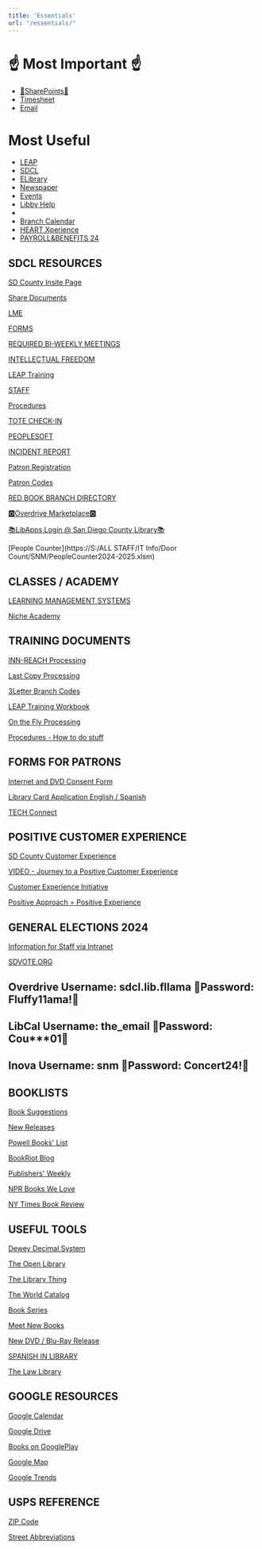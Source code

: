```yaml
---
title: 'Essentials'
url: "/essentials/"
---
```


#                 ☝️ Most Important ☝️
*   [📝SharePoints📝](https://sdcountycagov.sharepoint.com/_layouts/15/sharepoint.aspx?&login_hint=lam.nguyen@sdcounty.ca.gov)  
*   [Timesheet](https://cosdremote.sandiegocounty.gov/?ID=5c0eda70-7bd3-4544-c5e9-54ef5484db9a#/login)
*   [Email](https://login.microsoftonline.com/common/oauth2/authorize?client_id=00000002-0000-0ff1-ce00-000000000000&redirect_uri=https%3a%2f%2foutlook.office365.com%2fowa%2f&resource=00000002-0000-0ff1-ce00-000000000000&response_mode=form_post&response_type=code+id_token&scope=openid&msafed=1&msaredir=1&client-request-id=0e492742-c2bd-8ed0-9837-79d5de80fcfa&protectedtoken=true&claims=%7b%22id_token%22%3a%7b%22xms_cc%22%3a%7b%22values%22%3a%5b%22CP1%22%5d%7d%7d%7d&nonce=638064736593742166.54fd9d96-576a-427a-a0e6-dbe8d6bf4f8b&state=DctBC4IwGIBhrf_SbTnn9m07SAchJDTCgsLbPjchaSgqRv--HZ739sZRFO2DXRDTkEhCpihwmYHQmeQsBTgK3lttNRAhwRDOpCGGOiAWnbKAPe8VxuG9JePXJKdlNavL08Ps7Ht23foYc1M2tCtrqH56s69mQabnymvf-s_QPmp2vYsBGd3weZ6w0BP6y-YK9Qc&sso_reload=true)

# Most Useful
*   [LEAP](http://leap.sdcl.org/leapwebapp/login)
*   [SDCL](http://sdcl.org/)
*   [ELibrary](https://www.sdcl.org/elibrary/)
*   [Newspaper](https://www.sdcl.org/resources/magazines-newspapers/)
*   [Events](https://sdcl.bibliocommons.com/v2/events/)
*   [Libby Help](https://help.libbyapp.com/en-us/index.htm)
*  
*   [Branch Calendar](https://www.canva.com/design/DAFmlLAq9zw/Z5TmbzAECWHdILhN31-t4g/view?utm_content=DAFmlLAq9zw&utm_campaign=designshare&utm_medium=link&utm_source=editor)
*   [HEART Xperience](https://sdcountycagov.sharepoint.com/sites/SDCL/BranchSites/SM/Shared%20Documents/Customer%20Service/heat%20with%20heart.pdf)
*   [PAYROLL&BENEFITS 24](https://hcmprd.sdcounty.ca.gov/psc/hcprd/EMPLOYEE/HRMS/c/NUI_FRAMEWORK.PT_LANDINGPAGE.GBL?&lp=HRMS.EMPLOYEE.SD_EMPLOYEE_SELFSERVICE_HP&)

SDCL RESOURCES
--------------


[SD County Insite Page](https://sdcountycagov.sharepoint.com/sites/InSite/Pages/default.aspx)  

[Share Documents](https://sdcountycagov.sharepoint.com/sites/SDCL/BranchSites/SM/Page%20Library/Shared%20Documents.aspx)  

[LME](https://sdcountycagov.sharepoint.com/sites/SDCL/Programming/SitePages/Home.aspx)  

[FORMS](https://sdcountycagov.sharepoint.com/sites/SDCL/SitePages/Forms.aspx)  

[REQUIRED BI-WEEKLY MEETINGS](https://sdcountycagov.sharepoint.com/sites/SDCL/SitePages/Bi-Weekly%20Department%20Updates.aspx)  

[INTELLECTUAL FREEDOM](https://sdcountycagov.sharepoint.com/sites/SDCL/SitePages/Intellectual%20Freedom.aspx?CT=1715977125882&OR=OWA-NT-Mail&CID=73dd7a5b-cd82-e8a9-b0dc-f5894429c9ed)  

[LEAP Training](https://sdcountycagov.sharepoint.com/sites/SDCL/ILSInfo/SitePages/Training%20Resources.aspx)  

[STAFF](https://sdcountycagov.sharepoint.com/sites/SDCL/SitePages/Staff.aspx)  

[Procedures](https://sdcountycagov.sharepoint.com/sites/SDCL/Procedures/SitePages/Home.aspx)  

[TOTE CHECK-IN](https://sdcltcs.sdcounty.ca.gov/totecheckin.xhtml)  

[PEOPLESOFT](https://cosdremote.sandiegocounty.gov/?ID=5c0eda70-7bd3-4544-c5e9-54ef5484db9a#/apps)  

[INCIDENT REPORT](https://sdcountycagov.sharepoint.com/:x:/r/sites/SDCL/BranchSites/SM/_layouts/15/Doc.aspx?sourcedoc=%7B3B2DFFF6-AA34-4227-8151-65BE4B175488%7D&file=Branch%20Incident%20Log.xlsx&action=default&mobileredirect=true)  

[Patron Registration](https://sdcountycagov.sharepoint.com/sites/SDCL/ILSInfo/Shared%20Documents/Patron%20Registration.pdf#search=Patron)  

[Patron Codes](https://sdcountycagov.sharepoint.com/sites/SDCL/ILSInfo/Shared%20Documents/Patron%20Codes.pdf#search=Patron)  

[RED BOOK BRANCH DIRECTORY](https://sdcountycagov.sharepoint.com/sites/SDCL/BranchSites/SM/Shared%20Documents/Red%20Book%20-%20Branch%20Directory%20Listing/SDCL_Telephone%20Roster%20-%20April%20%202024.pdf)  

[🅾️Overdrive Marketplace🅾️](https://marketplace.overdrive.com/Account/Login)  

[📚LibApps Login @ San Diego County Library📚](https://sdcl.libapps.com/libapps/login.php)  

[People Counter](https://S:/ALL STAFF/IT Info/Door Count/SNM/PeopleCounter2024-2025.xlsm)

CLASSES / ACADEMY
-----------------

[LEARNING MANAGEMENT SYSTEMS](https://cosdlms.sumtotal.host/rcore/c/dash/home/Learner?isDeepLink=1)  

[Niche Academy](https://my.nicheacademy.com/sandiego-staff/course/42197/lesson/134893)  

TRAINING DOCUMENTS
------------------

[INN-REACH Processing](https://sdcountycagov.sharepoint.com/sites/SDCL/Procedures/Shared%20Documents/INN-Reach%20Processing.pdf)  

[Last Copy Processing](https://sdcountycagov.sharepoint.com/sites/SDCL/Procedures/Shared%20Documents/Last%20Copy%20in%20System.pdf)  

[3Letter Branch Codes](https://sdcountycagov.sharepoint.com/sites/SDCL/ILSInfo/Shared%20Documents/3%20Letter%20Branch%20Codes.pdf)  

[LEAP Training Workbook](https://sdcountycagov.sharepoint.com/sites/SDCL/ILSInfo/Shared%20Documents/Leap%20Scenario%20Workbook.pdf)  

[On the Fly Processing](https://sdcountycagov.sharepoint.com/sites/SDCL/ILSInfo/Shared%20Documents/LEAP%20Adding%20On%20the%20Fly%20Records.pdf)  

[Procedures - How to do stuff](https://sdcountycagov.sharepoint.com/sites/SDCL/Procedures/SitePages/Home.aspx?CT=1725913895473&OR=OWA-NT-Mail&CID=cd345f21-b601-2eee-dbda-1353cdbaa5a0)  

FORMS FOR PATRONS
-----------------

[Internet and DVD Consent Form](https://sdcountycagov.sharepoint.com/sites/SDCL/Shared%20Documents/Internet%20and%20DVD%20Parental%20Consent%20-%20English%20and%20Spanish.pdf)  

[Library Card Application English / Spanish](https://sdcountycagov.sharepoint.com/sites/SDCL/Shared%20Documents/Library%20Card%20Application%20-%20English%20and%20Spanish.pdf)  

[TECH Connect](https://sdcountycagov.sharepoint.com/sites/SDCL/Shared%20Documents/Tech%20Connect%20Staff%20Guide%20-%20Procedures%20-%20January%202024.pdf#search=Tech%20Connect)  

POSITIVE CUSTOMER EXPERIENCE
----------------------------

[SD County Customer Experience](https://sdcountycagov.sharepoint.com/sites/InSite/fg3/dhr/Pages/DHR%20Programs/Customer-Service-Program.aspx )  

[VIDEO - Journey to a Positive Customer Experience](https://www.youtube.com/watch?v=20SP_R-em4Y)  

[Customer Experience Initiative](https://sdcountycagov.sharepoint.com/sites/InSite/fg3/dhr/DHR%20Documents/CEI/Customer%20Experience%20Initiative_Full%20Sheet%20FINAL.pdf)  

[Positive Approach = Positive Experience](https://sdcountycagov.sharepoint.com/sites/InSite/fg3/dhr/DHR%20Documents/C3_AmbassadorJourney_10_16_2014.pdf
)  

GENERAL ELECTIONS 2024
----------------------

[Information for Staff via Intranet](https://sdcountycagov.sharepoint.com/sites/SDCL/Elections/SitePages/Home.aspx)  

[SDVOTE.ORG](https://www.sdvote.com/content/rov/en/elections/election_information.html)  

Overdrive Username: sdcl.lib.fllama 🔑Password: Fluffy11ama!🔑
--------------------------------------------------------------

LibCal Username: the\_email 🔑Password: Cou\*\*\*01🔑
-----------------------------------------------------

Inova Username: snm 🔑Password: Concert24!🔑
--------------------------------------------

BOOKLISTS
---------

[Book Suggestions](https://www.whichbook.net/)  

[New Releases](https://www.fantasticfiction.com/genres/?gp=M)  

[Powell Books' List](https://www.powells.com/staff-picks)  

[BookRiot Blog](https://bookriot.com/)  

[Publishers' Weekly](https://www.publishersweekly.com/pw/nielsen/index.html/)  

[NPR Books We Love](https://apps.npr.org/best-books/#view=covers&year=2023)  

[NY Times Book Review](https://www.nytimes.com/section/books/review)  

USEFUL TOOLS
------------

[Dewey Decimal System](https://www.librarything.com/mds/)  

[The Open Library](https://openlibrary.org/)  

[The Library Thing](https://www.librarything.com/)  

[The World Catalog](https://search.worldcat.org/)  

[Book Series](https://www.bookseriesinorder.com/)  

[Meet New Books](https://www.meetnewbooks.com//)  

[New DVD / Blu-Ray Release](https://www.dvdsreleasedates.com/)  

[SPANISH IN LIBRARY](https://www.unm.edu/~emmons/nmla/spanish-library-jargon.html)  

[The Law Library](https://sandiegolawlibrary.org/)  

GOOGLE RESOURCES
----------------

[Google Calendar](http://calendar.google.com/)  

[Google Drive](http://drive.google.com/)  

[Books on GooglePlay](https://play.google.com/store/books?hl=en_US&gl=US)  

[Google Map](http://maps.google.com/)  

[Google Trends](https://trends.google.com/trends/?geo=US)  

USPS REFERENCE
--------------

[ZIP Code](http://zip4.usps.com/zip4/welcome.jsp)  

[Street Abbreviations](https://pe.usps.com/text/pub28/28apc_002.htm)

